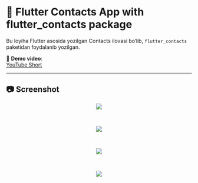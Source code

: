 # 🚀 Flutter Contacts App with flutter_contacts package

Bu loyiha Flutter asosida yozilgan Contacts ilovasi bo‘lib, `flutter_contacts` paketidan foydalanib yozilgan.

🔗 **Demo video**:  
[YouTube Short](https://youtube.com/shorts/VTj5KFPzNVw?feature=share)

---

## 📷 Screenshot

<p align="center">
  <img src="https://i.postimg.cc/Fz8Xrvj4/photo-1-2025-08-01-09-45-09.jpg" />
</p>

<br>

<p align="center">
  <img src="https://i.postimg.cc/mDgv7kj4/photo-3-2025-08-01-09-45-09.jpg" />
</p>

<br>

<p align="center">
  <img src="https://i.postimg.cc/7hpjvVkP/photo-2-2025-08-01-09-45-09.jpg" />
</p>

<br>

<p align="center">
  <img src="https://i.postimg.cc/L61rtrtJ/photo-4-2025-08-01-09-45-09.jpg" />
</p>
